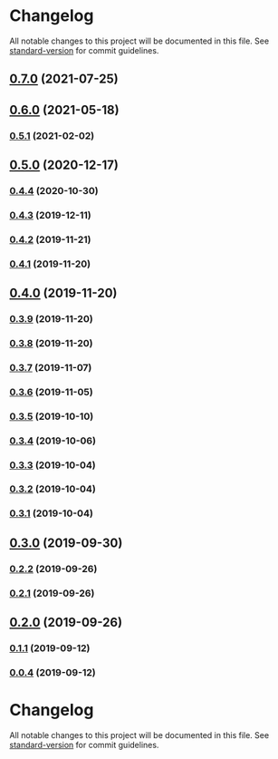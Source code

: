 # Changelog

All notable changes to this project will be documented in this file. See [standard-version](https://github.com/conventional-changelog/standard-version) for commit guidelines.

## [0.7.0](https://github.com/tiancai-hq/one-schema/compare/v0.6.0...v0.7.0) (2021-07-25)

## [0.6.0](https://github.com/tiancai-hq/one-schema/compare/v0.5.1...v0.6.0) (2021-05-18)

### [0.5.1](https://github.com/tiancai-hq/one-schema/compare/v0.5.0...v0.5.1) (2021-02-02)



## [0.5.0](https://github.com/tiancai-hq/one-schema/compare/v0.4.4...v0.5.0) (2020-12-17)



### [0.4.4](https://github.com/tiancai-hq/one-schema/compare/v0.4.3...v0.4.4) (2020-10-30)



### [0.4.3](https://github.com/tiancai-hq/one-schema/compare/v0.4.2...v0.4.3) (2019-12-11)



### [0.4.2](https://github.com/tiancai-hq/one-schema/compare/v0.4.1...v0.4.2) (2019-11-21)



### [0.4.1](https://github.com/tiancai-hq/one-schema/compare/v0.4.0...v0.4.1) (2019-11-20)



## [0.4.0](https://github.com/tiancai-hq/one-schema/compare/v0.3.9...v0.4.0) (2019-11-20)



### [0.3.9](https://github.com/tiancai-hq/one-schema/compare/v0.3.8...v0.3.9) (2019-11-20)



### [0.3.8](https://github.com/tiancai-hq/one-schema/compare/v0.3.7...v0.3.8) (2019-11-20)



### [0.3.7](https://github.com/tiancai-hq/one-schema/compare/v0.3.6...v0.3.7) (2019-11-07)



### [0.3.6](https://github.com/tiancai-hq/one-schema/compare/v0.3.5...v0.3.6) (2019-11-05)



### [0.3.5](https://github.com/tiancai-hq/one-schema/compare/v0.3.4...v0.3.5) (2019-10-10)



### [0.3.4](https://github.com/tiancai-hq/one-schema/compare/v0.3.3...v0.3.4) (2019-10-06)



### [0.3.3](https://github.com/tiancai-hq/one-schema/compare/v0.3.2...v0.3.3) (2019-10-04)



### [0.3.2](https://github.com/tiancai-hq/one-schema/compare/v0.3.1...v0.3.2) (2019-10-04)



### [0.3.1](https://github.com/tiancai-hq/one-schema/compare/v0.3.0...v0.3.1) (2019-10-04)



## [0.3.0](https://github.com/tiancai-hq/one-schema/compare/v0.2.2...v0.3.0) (2019-09-30)



### [0.2.2](https://github.com/tiancai-hq/one-schema/compare/v0.2.1...v0.2.2) (2019-09-26)



### [0.2.1](https://github.com/tiancai-hq/one-schema/compare/v0.2.0...v0.2.1) (2019-09-26)



## [0.2.0](https://github.com/tiancai-hq/one-schema/compare/v0.1.1...v0.2.0) (2019-09-26)



### [0.1.1](https://github.com/tiancai-hq/one-schema/compare/v0.0.4...v0.1.1) (2019-09-12)



### [0.0.4](https://github.com/tiancai-hq/one-schema/compare/v0.0.3...v0.0.4) (2019-09-12)



# Changelog

All notable changes to this project will be documented in this file. See [standard-version](https://github.com/conventional-changelog/standard-version) for commit guidelines.
